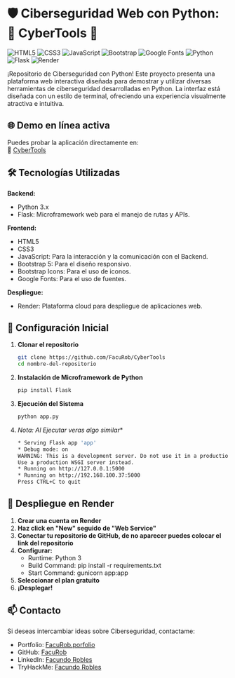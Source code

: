 # 🛡️ Ciberseguridad Web con Python: 🐍 CyberTools 🐍

![HTML5](https://img.shields.io/badge/HTML5-E34F26?style=for-the-badge&logo=html5&logoColor=white)
![CSS3](https://img.shields.io/badge/CSS3-1572B6?style=for-the-badge&logo=css3&logoColor=white)
![JavaScript](https://img.shields.io/badge/JavaScript-F7DF1E?style=for-the-badge&logo=javascript&logoColor=black)
![Bootstrap](https://img.shields.io/badge/Bootstrap-7952B3?style=for-the-badge&logo=bootstrap&logoColor=white)
![Google Fonts](https://img.shields.io/badge/Google%20Fonts-4285F4?style=for-the-badge&logo=google-fonts&logoColor=white)
![Python](https://img.shields.io/badge/Python-3776AB?style=for-the-badge&logo=python&logoColor=white)
![Flask](https://img.shields.io/badge/Flask-000000?style=for-the-badge&logo=flask&logoColor=white)
![Render](https://img.shields.io/badge/Render-46E3B7?style=for-the-badge&logo=render&logoColor=white)

¡Repositorio de Ciberseguridad con Python! 
Este proyecto presenta una plataforma web interactiva diseñada para demostrar y utilizar diversas herramientas de ciberseguridad desarrolladas en Python. 
La interfaz está diseñada con un estilo de terminal, ofreciendo una experiencia visualmente atractiva e intuitiva.

## 🌐 Demo en línea activa
Puedes probar la aplicación directamente en:  
🔗 [CyberTools](https://cybertools-a2nh.onrender.com/)

## 🛠️ Tecnologías Utilizadas

**Backend:**
  - Python 3.x
  - Flask: Microframework web para el manejo de rutas y APIs.

**Frontend:**
  - HTML5
  - CSS3
  - JavaScript: Para la interacción y la comunicación con el Backend.
  - Bootstrap 5: Para el diseño responsivo.
  - Bootstrap Icons: Para el uso de iconos.
  - Google Fonts: Para el uso de fuentes.

**Despliegue:**
  - Render: Plataforma cloud para despliegue de aplicaciones web.

## 🚀 Configuración Inicial

1. **Clonar el repositorio**
   ```bash
   git clone https://github.com/FacuRob/CyberTools
   cd nombre-del-repositorio

2. **Instalación de Microframework de Python**
   ```bash
   pip install Flask

3. **Ejecución del Sistema**
   ```bash
   python app.py

4. **Nota*: Al Ejecutar veras algo similar**
   ```bash
   * Serving Flask app 'app'
   * Debug mode: on
   WARNING: This is a development server. Do not use it in a production deployment.
   Use a production WSGI server instead.
   * Running on http://127.0.0.1:5000
   * Running on http://192.168.100.37:5000
   Press CTRL+C to quit

## 🚀 Despliegue en Render

1. **Crear una cuenta en Render**
2. **Haz click en "New" seguido de "Web Service"**
3. **Conectar tu repositorio de GitHub, de no aparecer puedes colocar el link del repositorio**
4. **Configurar:**
   - Runtime: Python 3
   - Build Command: pip install -r requirements.txt
   - Start Command: gunicorn app:app
5. **Seleccionar el plan gratuito**
6. **¡Desplegar!**

## 📫 Contacto

Si deseas intercambiar ideas sobre Ciberseguridad, contactame:
- Portfolio: [FacuRob.porfolio](https://facurobportfolio.netlify.app/)
- GitHub: [FacuRob](https://github.com/FacuRob)
- LinkedIn: [Facundo Robles](https://www.linkedin.com/in/frobles-dev/)
- TryHackMe: [Facundo Robles](https://tryhackme.com/p/roblesfacundo7)
